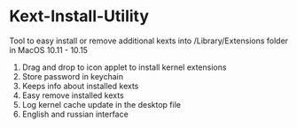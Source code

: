 # Kext-Install-Utility
Tool to easy install or remove additional kexts into /Library/Extensions folder in MacOS 10.11 - 10.15

1) Drag and drop to icon applet to install kernel extensions
2) Store password in keychain
3) Keeps info about installed kexts 
4) Easy remove installed kexts
5) Log kernel cache update in the desktop file
6) English and russian interface
